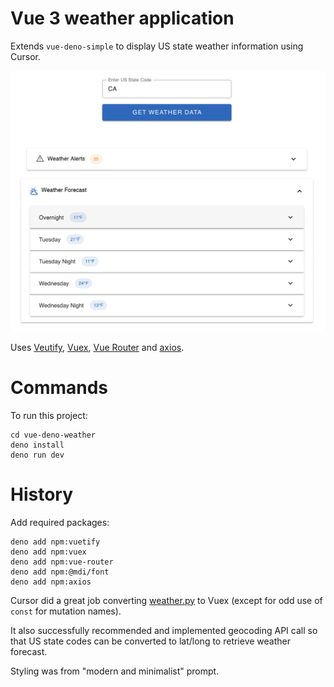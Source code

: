 # Vue 3 weather application
Extends `vue-deno-simple` to display US state weather information using Cursor.

![Screenshot of weather application](../assets/weather-app-screenshot.png "Application screenshot")

Uses [Veutify](https://vuetifyjs.com), [Vuex](https://vuetifyjs.com/en/), [Vue Router](https://router.vuejs.org) and [axios](https://axios-http.com).

# Commands
To run this project:

```
cd vue-deno-weather
deno install
deno run dev
```

# History
Add required packages:

```
deno add npm:vuetify
deno add npm:vuex
deno add npm:vue-router
deno add npm:@mdi/font
deno add npm:axios
```

Cursor did a great job converting [weather.py](https://github.com/modelcontextprotocol/quickstart-resources/blob/main/weather-server-python/weather.py) to Vuex (except for odd use of `const` for mutation names). 

It also successfully recommended and implemented geocoding API call so that US state codes can be converted to lat/long to retrieve weather forecast.

Styling was from "modern and minimalist" prompt.